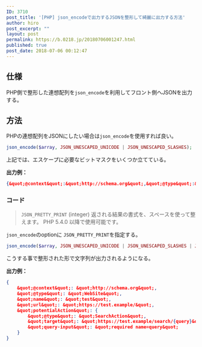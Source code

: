 ```yaml
---
ID: 3710
post_title: '[PHP] json_encodeで出力するJSONを整形して綺麗に出力する方法'
author: hiro
post_excerpt: ""
layout: post
permalink: https://b.0218.jp/20180706001247.html
published: true
post_date: 2018-07-06 00:12:47
---
```

## 仕様
PHP側で整形した連想配列を`json_encode`を利用してフロント側へJSONを出力する。


## 方法
PHPの連想配列をJSONにしたい場合は`json_encode`を使用すれば良い。

```php
json_encode($array, JSON_UNESCAPED_UNICODE | JSON_UNESCAPED_SLASHES);
```

上記では、エスケープに必要なビットマスクをいくつか立てている。

**出力例：**

```json
{&quot;@context&quot;:&quot;http://schema.org&quot;,&quot;@type&quot;:&quot;WebSite&quot;,&quot;name&quot;:&quot;test&quot;,&quot;url&quot;:&quot;https://test.example/&quot;,&quot;potentialAction&quot;:{&quot;@type&quot;:&quot;SearchAction&quot;,&quot;target&quot;:&quot;https://test.example/search/{query}&quot;,&quot;query-input&quot;:&quot;required name=query&quot;}}
```

### コード

> `JSON_PRETTY_PRINT` (integer)
>    返される結果の書式を、スペースを使って整えます。 PHP 5.4.0 以降で使用可能です。 

`json_encode`のoptionに `JSON_PRETTY_PRINT`を指定する。

```php
json_encode($array, JSON_UNESCAPED_UNICODE | JSON_UNESCAPED_SLASHES | JSON_PRETTY_PRINT )
```

こうする事で整形された形で文字列が出力されるようになる。

**出力例：**
```json
{
    &quot;@context&quot;: &quot;http://schema.org&quot;,
    &quot;@type&quot;: &quot;WebSite&quot;,
    &quot;name&quot;: &quot;test&quot;,
    &quot;url&quot;: &quot;https://test.example/&quot;,
    &quot;potentialAction&quot;: {
        &quot;@type&quot;: &quot;SearchAction&quot;,
        &quot;target&quot;: &quot;https://test.example/search/{query}&quot;,
        &quot;query-input&quot;: &quot;required name=query&quot;
    }
}
```